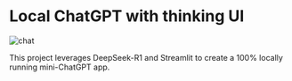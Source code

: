 
# Local ChatGPT with thinking UI
![chat](https://github.com/user-attachments/assets/fecec76b-df1c-4685-b605-20e4ce5d8480)

This project leverages DeepSeek-R1 and Streamlit to create a 100% locally running mini-ChatGPT app.




